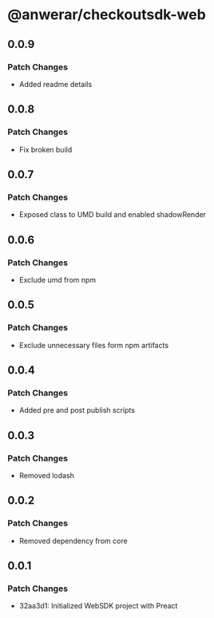 # @anwerar/checkoutsdk-web

## 0.0.9

### Patch Changes

-   Added readme details

## 0.0.8

### Patch Changes

-   Fix broken build

## 0.0.7

### Patch Changes

-   Exposed class to UMD build and enabled shadowRender

## 0.0.6

### Patch Changes

-   Exclude umd from npm

## 0.0.5

### Patch Changes

-   Exclude unnecessary files form npm artifacts

## 0.0.4

### Patch Changes

-   Added pre and post publish scripts

## 0.0.3

### Patch Changes

-   Removed lodash

## 0.0.2

### Patch Changes

-   Removed dependency from core

## 0.0.1

### Patch Changes

-   32aa3d1: Initialized WebSDK project with Preact
